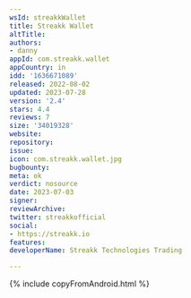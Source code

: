 ```yaml
---
wsId: streakkWallet
title: Streakk Wallet
altTitle: 
authors:
- danny
appId: com.streakk.wallet
appCountry: in
idd: '1636671089'
released: 2022-08-02
updated: 2023-07-28
version: '2.4'
stars: 4.4
reviews: 7
size: '34019328'
website: 
repository: 
issue: 
icon: com.streakk.wallet.jpg
bugbounty: 
meta: ok
verdict: nosource
date: 2023-07-03
signer: 
reviewArchive: 
twitter: streakkofficial
social:
- https://streakk.io
features: 
developerName: Streakk Technologies Trading

---
```


{% include copyFromAndroid.html %}
